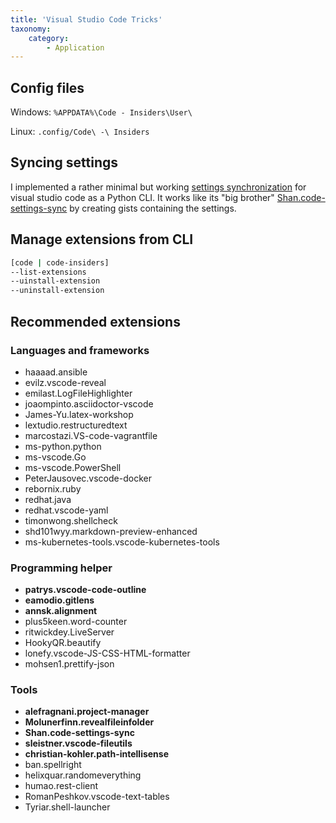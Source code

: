 ```yaml
---
title: 'Visual Studio Code Tricks'
taxonomy:
    category:
        - Application
---
```


## Config files
Windows: `%APPDATA%\Code - Insiders\User\`

Linux: `.config/Code\ -\ Insiders`

## Syncing settings

I implemented a rather minimal but working [settings synchronization](https://repo.rootknecht.net/allaman/vsc-sync) for visual studio code as a Python CLI. It works like its "big brother" [Shan.code-settings-sync](https://marketplace.visualstudio.com/items?itemName=Shan.code-settings-sync) by creating gists containing the settings.

## Manage extensions from CLI

```sh
[code | code-insiders] 
--list-extensions 
--uinstall-extension 
--uninstall-extension
```

## Recommended extensions

### Languages and frameworks
- haaaad.ansible
- evilz.vscode-reveal
- emilast.LogFileHighlighter
- joaompinto.asciidoctor-vscode
- James-Yu.latex-workshop
- lextudio.restructuredtext
- marcostazi.VS-code-vagrantfile
- ms-python.python
- ms-vscode.Go
- ms-vscode.PowerShell
- PeterJausovec.vscode-docker
- rebornix.ruby
- redhat.java
- redhat.vscode-yaml
- timonwong.shellcheck
- shd101wyy.markdown-preview-enhanced
- ms-kubernetes-tools.vscode-kubernetes-tools

### Programming helper
- **patrys.vscode-code-outline**
- **eamodio.gitlens**
- **annsk.alignment**
- plus5keen.word-counter
- ritwickdey.LiveServer
- HookyQR.beautify
- lonefy.vscode-JS-CSS-HTML-formatter
- mohsen1.prettify-json

### Tools
- **alefragnani.project-manager**
- **Molunerfinn.revealfileinfolder**
- **Shan.code-settings-sync**
- **sleistner.vscode-fileutils**
- **christian-kohler.path-intellisense**
- ban.spellright
- helixquar.randomeverything
- humao.rest-client
- RomanPeshkov.vscode-text-tables
- Tyriar.shell-launcher